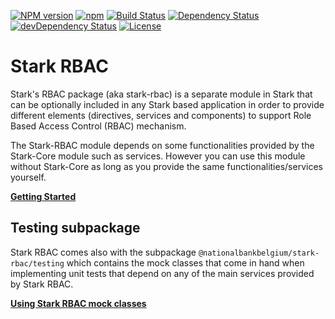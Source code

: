 [![NPM version](https://img.shields.io/npm/v/@nationalbankbelgium/stark-rbac.svg?logo=npm&logoColor=fff&label=npm+package&color=limegreen)](https://www.npmjs.com/package/@nationalbankbelgium/stark-rbac)
[![npm](https://img.shields.io/npm/dm/@nationalbankbelgium/stark-rbac.svg?logo=npm)](https://www.npmjs.com/package/@nationalbankbelgium/stark-rbac)
[![Build Status](https://github.com/NationalBankBelgium/stark/workflows/build/badge.svg)](https://github.com/NationalBankBelgium/stark/actions?query=workflow%3Abuild)
[![Dependency Status](https://img.shields.io/david/nationalbankbelgium/stark-rbac)](https://david-dm.org/NationalBankBelgium/stark-rbac)
[![devDependency Status](https://img.shields.io/david/dev/nationalbankbelgium/stark-rbac?label=devDependencies)](https://david-dm.org/NationalBankBelgium/stark-rbac#info=devDependencies)
[![License](https://img.shields.io/npm/l/@nationalbankbelgium/stark-rbac)](LICENSE)

# Stark RBAC

Stark's RBAC package (aka stark-rbac) is a separate module in Stark that can be optionally included in any Stark based application in order to provide different elements
(directives, services and components) to support Role Based Access Control (RBAC) mechanism.

The Stark-RBAC module depends on some functionalities provided by the Stark-Core module such as services. However you can use this module without Stark-Core
as long as you provide the same functionalities/services yourself.

**[Getting Started](https://stark.nbb.be/api-docs/stark-rbac/latest/additional-documentation/getting-started.html)**

## Testing subpackage

Stark RBAC comes also with the subpackage `@nationalbankbelgium/stark-rbac/testing` which contains the mock classes that come in hand
when implementing unit tests that depend on any of the main services provided by Stark RBAC.

**[Using Stark RBAC mock classes](https://stark.nbb.be/api-docs/stark-rbac/latest/additional-documentation/testing-subpackage.html)**
